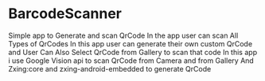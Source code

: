 # BarcodeScanner
Simple app to Generate and scan QrCode
In the app user can scan All Types of QrCodes
In this app user can generate their own custom QrCode and User Can Also Select QrCode from Gallery to scan that code
In this app i use Google Vision api to scan QrCode from Camera and from Gallery
And Zxing:core and zxing-android-embedded to generate QrCode
